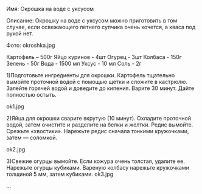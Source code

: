 <!-- //ОПИСАНИЕ -->

Имя: Окрошка на воде с уксусом

Описание: Окрошку на воде с уксусом можно приготовить в том случае, если освежающего летнего супчика очень хочется, а кваса под рукой нет.

Фото: okroshka.jpg

<!-- //ИНГРЕДИЕНТЫ -->

Картофель – 500г
Яйцо куриное - 4шт
Огурец - 3шт
Колбаса - 150г
Зелень - 50г
Вода - 1500 мл
Уксус - 10 мл
Соль - 2г

<!-- //ШАГИ -->

1)Подготовьте ингредиенты для окрошки. Картофель тщательно вымойте проточной водой с помощью щетки и сложите в кастрюлю. Залейте горячей водой и доведите до кипения. Варите 30 минут. Дайте полностью остыть.

ok1.jpg

2)Яйца для окрошки сварите вкрутую (10 минут). Охладите проточной водой, затем очистите и разделите на белки и желтки. Редис вымойте. Срежьте «хвостики». Нарежьте редис сначала тонкими кружочками, затем — соломкой.

ok2.jpg

3)Свежие огурцы вымойте. Если кожура очень толстая, удалите ее. Нарежьте огурцы кубиками. Вареную колбасу нарежьте кружочками толщиной 5 мм, затем кубиками.
ok3.jpg

...


